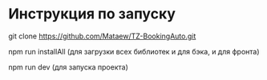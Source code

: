 # Инструкция по запуску

git clone https://github.com/Mataew/TZ-BookingAuto.git

npm run installAll (для загрузки всех библиотек и для бэка, и для фронта)

npm run dev (для запуска проекта)
